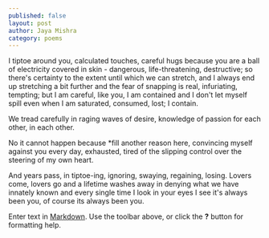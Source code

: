 ```yaml
---
published: false
layout: post
author: Jaya Mishra
category: poems
---
```

I tiptoe around you, 
calculated touches, careful hugs because
you are a ball of electricity covered in skin - 
dangerous, life-threatening, destructive;
so there's certainty to the extent
until which we can stretch, and I always end up
stretching a bit further and the fear of snapping
is real, infuriating, tempting;
but I am careful, like you, I am contained
and I don't let myself spill even when I am 
saturated, consumed, lost; I contain.

We tread carefully in raging waves of desire,
knowledge of passion for each other, in each other.

No it cannot happen because *fill another reason here,
convincing myself against you every day,
exhausted, tired of the slipping control over
the steering of my own heart.

And years pass, in tiptoe-ing,
ignoring, swaying, regaining, losing.
Lovers come, lovers go and a lifetime washes away
in denying what we have innately known
and every single time I look in your eyes
I see 
it's always been you, of course
its always been you.


Enter text in [Markdown](http://daringfireball.net/projects/markdown/). Use the toolbar above, or click the **?** button for formatting help.
